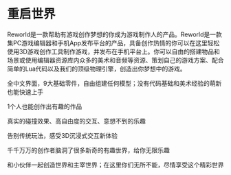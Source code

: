 # 

# 重启世界

Reworld是一款帮助有游戏创作梦想的你成为游戏制作人的产品。Reworld是一款集PC游戏编辑器和手机App发布平台的产品，具备创作热情的你可以在这里轻松使用3D游戏创作工具制作游戏，并发布在手机平台上。你可以自由的搭建物品和场景或使用编辑器资源库内众多的美术和音频等资源、策划自己的游戏方案、配合简单的Lua代码以及我们的顶级物理引擎，创造出你梦想中的游戏。

全中文界面，9大基础零件，自由组建任何模型；没有代码基础和美术经验的萌新也能快速上手

1个人也能创作出有趣的作品

真实的碰撞效果、高自由度的交互、意想不到的乐趣

告别传统玩法，感受3D沉浸式交互新体验

千千万万的创作者脑洞了很多新奇的有趣世界，给你无限乐趣

和小伙伴一起创造世界和主宰世界；在这里你们无所不能，尽情享受这个精彩世界

